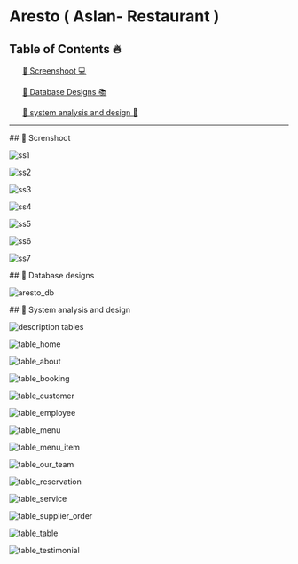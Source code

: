 # Aresto ( Aslan- Restaurant )

## Table of Contents 🔥

<div class="">
<ol>
<a href="#screenshoot">💠 Screenshoot 💻</a>
</ol>

<ol>
<a href="#database">💠 Database Designs 📚</a>
</ol>

<ol>
<a href="#analysis">💠 system analysis and design 📂</a>
</ol>
</div>

<hr>

<div class="" id="screenshoot">
## 💠 Screnshoot

![ss1](https://user-images.githubusercontent.com/116990574/235449384-26185aac-0fbc-474b-95a5-65a90b6104c1.png)

![ss2](https://user-images.githubusercontent.com/116990574/235449429-c0158d70-e295-4637-8ffa-808dde9257d7.png)

![ss3](https://user-images.githubusercontent.com/116990574/235449434-838a38ed-2704-4b5d-bd2c-9fd2b44802e5.png)

![ss4](https://user-images.githubusercontent.com/116990574/235449437-02317b69-c36b-4e24-897b-7f6aac6928ad.png)

![ss5](https://user-images.githubusercontent.com/116990574/235449449-d8cdc6a2-3ef3-4bf6-a8e6-a067b8b63770.png)

![ss6](https://user-images.githubusercontent.com/116990574/235449462-30ebfc31-10fc-4c97-b6e4-2c695b552b32.png)

![ss7](https://user-images.githubusercontent.com/116990574/235449482-e8e0c4a7-1e9f-40f5-9cc1-5b5074166a8e.png)

</div>

<div class="" id="database">
## 💠 Database designs

![aresto_db](https://github.com/aslan-asilon31/aresto_laravel10_spatie/assets/116990574/02075ff1-8730-4df3-9cf6-d2e216e0acda)

</div>

<div class="" id="analysis">
## 💠 System analysis and design

![description tables](https://user-images.githubusercontent.com/116990574/235449515-6aa5b782-1040-4e44-bfdd-e49ad1d62fd1.png)

![table_home](https://user-images.githubusercontent.com/116990574/235449671-8a07adc6-169d-47bf-bad4-33a39cd28d27.png)

![table_about](https://user-images.githubusercontent.com/116990574/235449609-d4615931-eff2-40c7-aebb-b19e2b5e8769.png)

![table_booking](https://user-images.githubusercontent.com/116990574/235449871-9eecb37b-6d96-4638-a4a0-33fecd46ac15.png)

![table_customer](https://user-images.githubusercontent.com/116990574/235449882-ad1e3971-4ca4-4b0e-ac12-994eb72ebaf5.png)

![table_employee](https://user-images.githubusercontent.com/116990574/235449891-4c2ff19e-900c-43da-a91a-cce2380f1a5a.png)

![table_menu](https://user-images.githubusercontent.com/116990574/235449903-afbfe46d-94b4-4178-b195-d4be23053053.png)

![table_menu_item](https://user-images.githubusercontent.com/116990574/235449925-b49b45e1-b6a2-452f-b0cf-92c9bbedaf78.png)

![table_our_team](https://user-images.githubusercontent.com/116990574/235449957-902782f9-aef7-4522-8a20-7bee2c53078f.png)

![table_reservation](https://user-images.githubusercontent.com/116990574/235449968-57f73710-9fb6-4c4f-baa3-82e576fe0f81.png)

![table_service](https://user-images.githubusercontent.com/116990574/235449976-c35e0ce5-6d32-4655-90bb-c829a606280a.png)

![table_supplier_order](https://user-images.githubusercontent.com/116990574/235449987-b8fbcd54-bf46-4cac-8d36-ce3bf0f2f937.png)

![table_table](https://user-images.githubusercontent.com/116990574/235450020-7f0ff4d6-4061-4b5f-a7fb-110be204c11f.png)

![table_testimonial](https://user-images.githubusercontent.com/116990574/235450117-3c64af8e-f3cf-416e-acd3-2b6461c3e152.png)


</div>







